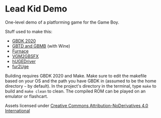# Lead Kid Demo

One-level demo of a platforming game for the Game Boy.

Stuff used to make this:
* [GBDK 2020](https://github.com/gbdk-2020/gbdk-2020)
* [GBTD and GBMB](https://github.com/gbdk-2020/GBTD_GBMB) (with Wine)
* [Furnace](https://github.com/tildearrow/furnace)
* [VGM2GBSFX](https://github.com/untoxa/VGM2GBSFX)
* [hUGEDriver](https://github.com/SuperDisk/hUGEDriver)
* [fur2Uge](https://github.com/potatoTeto/fur2uge)

Building requires GBDK 2020 and Make. Make sure to edit the makefile based on your OS and the path you have GBDK in (assumed to be the home directory `~` by default). In the project's directory in the terminal, type `make` to build and `make clean` to clean. The compiled ROM can be played on an emulator or flashcart.

Assets licensed under [Creative Commons Attribution-NoDerivatives 4.0 International](https://creativecommons.org/licenses/by-nd/4.0)
